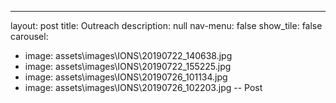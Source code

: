 ---
layout: post
title: Outreach
description: null
nav-menu: false
show_tile: false
carousel:
  - image: assets\images\IONS\20190722_140638.jpg
  - image: assets\images\IONS\20190722_155225.jpg
  - image: assets\images\IONS\20190726_101134.jpg
  - image: assets\images\IONS\20190726_102203.jpg
--
Post